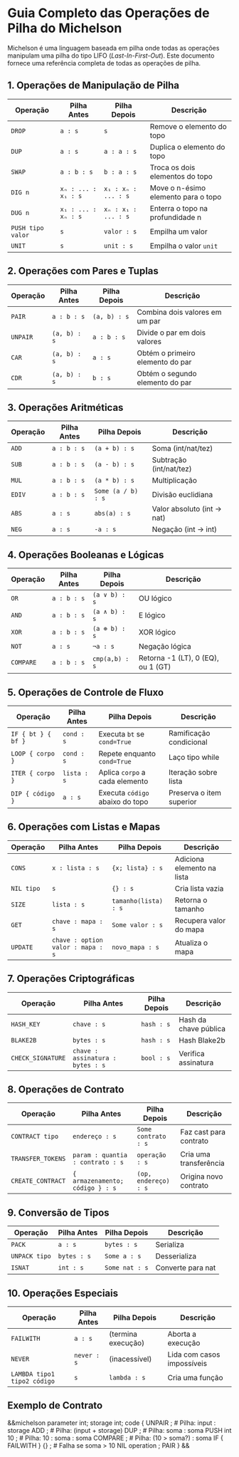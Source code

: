# Guia Completo das Operações de Pilha do Michelson

Michelson é uma linguagem baseada em pilha onde todas as operações manipulam uma pilha do tipo LIFO (*Last-In-First-Out*). Este documento fornece uma referência completa de todas as operações de pilha.

## 1. Operações de Manipulação de Pilha

| Operação   | Pilha Antes         | Pilha Depois         | Descrição                            |
|------------|---------------------|----------------------|--------------------------------------|
| `DROP`     | `a : s`             | `s`                  | Remove o elemento do topo            |
| `DUP`      | `a : s`             | `a : a : s`          | Duplica o elemento do topo           |
| `SWAP`     | `a : b : s`         | `b : a : s`          | Troca os dois elementos do topo      |
| `DIG n`    | `xₙ : ... : x₁ : s` | `x₁ : xₙ : ... : s`  | Move o n-ésimo elemento para o topo  |
| `DUG n`    | `x₁ : ... : xₙ : s` | `xₙ : x₁ : ... : s`  | Enterra o topo na profundidade n     |
| `PUSH tipo valor` | `s`         | `valor : s`          | Empilha um valor                     |
| `UNIT`     | `s`                 | `unit : s`           | Empilha o valor `unit`               |

## 2. Operações com Pares e Tuplas

| Operação   | Pilha Antes     | Pilha Depois     | Descrição                            |
|------------|-----------------|------------------|--------------------------------------|
| `PAIR`     | `a : b : s`     | `(a, b) : s`     | Combina dois valores em um par       |
| `UNPAIR`   | `(a, b) : s`    | `a : b : s`      | Divide o par em dois valores         |
| `CAR`      | `(a, b) : s`    | `a : s`          | Obtém o primeiro elemento do par     |
| `CDR`      | `(a, b) : s`    | `b : s`          | Obtém o segundo elemento do par      |

## 3. Operações Aritméticas

| Operação   | Pilha Antes     | Pilha Depois     | Descrição                                  |
|------------|-----------------|------------------|--------------------------------------------|
| `ADD`      | `a : b : s`     | `(a + b) : s`    | Soma (int/nat/tez)                         |
| `SUB`      | `a : b : s`     | `(a - b) : s`    | Subtração (int/nat/tez)                    |
| `MUL`      | `a : b : s`     | `(a * b) : s`    | Multiplicação                              |
| `EDIV`     | `a : b : s`     | `Some (a / b) : s` | Divisão euclidiana                       |
| `ABS`      | `a : s`         | `abs(a) : s`     | Valor absoluto (int → nat)                 |
| `NEG`      | `a : s`         | `-a : s`         | Negação (int → int)                        |

## 4. Operações Booleanas e Lógicas

| Operação   | Pilha Antes     | Pilha Depois     | Descrição                              |
|------------|-----------------|------------------|----------------------------------------|
| `OR`       | `a : b : s`     | `(a ∨ b) : s`    | OU lógico                              |
| `AND`      | `a : b : s`     | `(a ∧ b) : s`    | E lógico                               |
| `XOR`      | `a : b : s`     | `(a ⊕ b) : s`    | XOR lógico                             |
| `NOT`      | `a : s`         | `¬a : s`         | Negação lógica                         |
| `COMPARE`  | `a : b : s`     | `cmp(a,b) : s`   | Retorna -1 (LT), 0 (EQ), ou 1 (GT)     |

## 5. Operações de Controle de Fluxo

| Operação               | Pilha Antes   | Pilha Depois     | Descrição                                    |
|------------------------|---------------|------------------|----------------------------------------------|
| `IF { bt } { bf }`     | `cond : s`    | Executa `bt` se `cond=True` | Ramificação condicional          |
| `LOOP { corpo }`       | `cond : s`    | Repete enquanto `cond=True` | Laço tipo while                 |
| `ITER { corpo }`       | `lista : s`   | Aplica `corpo` a cada elemento | Iteração sobre lista         |
| `DIP { código }`       | `a : s`       | Executa `código` abaixo do topo | Preserva o item superior  |

## 6. Operações com Listas e Mapas

| Operação   | Pilha Antes         | Pilha Depois       | Descrição                           |
|------------|---------------------|--------------------|-------------------------------------|
| `CONS`     | `x : lista : s`     | `{x; lista} : s`   | Adiciona elemento na lista          |
| `NIL tipo` | `s`                 | `{} : s`           | Cria lista vazia                    |
| `SIZE`     | `lista : s`         | `tamanho(lista) : s` | Retorna o tamanho                 |
| `GET`      | `chave : mapa : s`  | `Some valor : s`   | Recupera valor do mapa              |
| `UPDATE`   | `chave : option valor : mapa : s` | `novo_mapa : s` | Atualiza o mapa          |

## 7. Operações Criptográficas

| Operação            | Pilha Antes              | Pilha Depois      | Descrição                        |
|---------------------|--------------------------|-------------------|----------------------------------|
| `HASH_KEY`          | `chave : s`              | `hash : s`        | Hash da chave pública            |
| `BLAKE2B`           | `bytes : s`              | `hash : s`        | Hash Blake2b                     |
| `CHECK_SIGNATURE`   | `chave : assinatura : bytes : s` | `bool : s` | Verifica assinatura      |

## 8. Operações de Contrato

| Operação           | Pilha Antes                     | Pilha Depois         | Descrição                                |
|--------------------|----------------------------------|----------------------|------------------------------------------|
| `CONTRACT tipo`    | `endereço : s`                  | `Some contrato : s`  | Faz cast para contrato                   |
| `TRANSFER_TOKENS`  | `param : quantia : contrato : s` | `operação : s`      | Cria uma transferência                   |
| `CREATE_CONTRACT`  | `{ armazenamento; código } : s` | `(op, endereço) : s` | Origina novo contrato                    |

## 9. Conversão de Tipos

| Operação   | Pilha Antes     | Pilha Depois     | Descrição                          |
|------------|-----------------|------------------|------------------------------------|
| `PACK`     | `a : s`         | `bytes : s`      | Serializa                          |
| `UNPACK tipo` | `bytes : s` | `Some a : s`     | Desserializa                       |
| `ISNAT`    | `int : s`       | `Some nat : s`   | Converte para nat                  |

## 10. Operações Especiais

| Operação               | Pilha Antes    | Pilha Depois     | Descrição                             |
|------------------------|----------------|------------------|---------------------------------------|
| `FAILWITH`             | `a : s`        | (termina execução) | Aborta a execução                     |
| `NEVER`                | `never : s`    | (inacessível)     | Lida com casos impossíveis            |
| `LAMBDA tipo1 tipo2 código` | `s`     | `lambda : s`     | Cria uma função                       |

## Exemplo de Contrato

&&michelson
parameter int;
storage int;
code {
  UNPAIR ;       # Pilha: input : storage
  ADD ;          # Pilha: (input + storage)
  DUP ;          # Pilha: soma : soma
  PUSH int 10 ;  # Pilha: 10 : soma : soma
  COMPARE ;      # Pilha: (10 > soma?) : soma
  IF { FAILWITH } {} ;  # Falha se soma > 10
  NIL operation ;
  PAIR
}
&&
